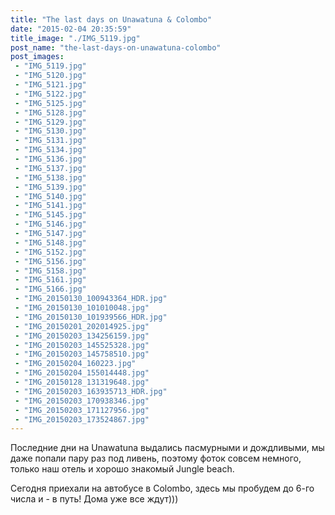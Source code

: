 ```yaml
---
title: "The last days on Unawatuna & Colombo"
date: "2015-02-04 20:35:59"
title_image: "./IMG_5119.jpg"
post_name: "the-last-days-on-unawatuna-colombo"
post_images: 
 - "IMG_5119.jpg"
 - "IMG_5120.jpg"
 - "IMG_5121.jpg"
 - "IMG_5122.jpg"
 - "IMG_5125.jpg"
 - "IMG_5128.jpg"
 - "IMG_5129.jpg"
 - "IMG_5130.jpg"
 - "IMG_5131.jpg"
 - "IMG_5134.jpg"
 - "IMG_5136.jpg"
 - "IMG_5137.jpg"
 - "IMG_5138.jpg"
 - "IMG_5139.jpg"
 - "IMG_5140.jpg"
 - "IMG_5141.jpg"
 - "IMG_5145.jpg"
 - "IMG_5146.jpg"
 - "IMG_5147.jpg"
 - "IMG_5148.jpg"
 - "IMG_5152.jpg"
 - "IMG_5156.jpg"
 - "IMG_5158.jpg"
 - "IMG_5161.jpg"
 - "IMG_5166.jpg"
 - "IMG_20150130_100943364_HDR.jpg"
 - "IMG_20150130_101010048.jpg"
 - "IMG_20150130_101939566_HDR.jpg"
 - "IMG_20150201_202014925.jpg"
 - "IMG_20150203_134256159.jpg"
 - "IMG_20150203_145525328.jpg"
 - "IMG_20150203_145758510.jpg"
 - "IMG_20150204_160223.jpg"
 - "IMG_20150204_155014448.jpg"
 - "IMG_20150128_131319648.jpg"
 - "IMG_20150203_163935713_HDR.jpg"
 - "IMG_20150203_170938346.jpg"
 - "IMG_20150203_171127956.jpg"
 - "IMG_20150203_173524867.jpg"
---
```


Последние дни на Unawatuna выдались пасмурными и дождливыми, мы даже попали пару раз под ливень, поэтому фоток совсем немного, только наш отель и хорошо знакомый Jungle beach.

Сегодня приехали на автобусе в Colombo, здесь мы пробудем до 6-го числа и - в путь! Дома уже все ждут)))
